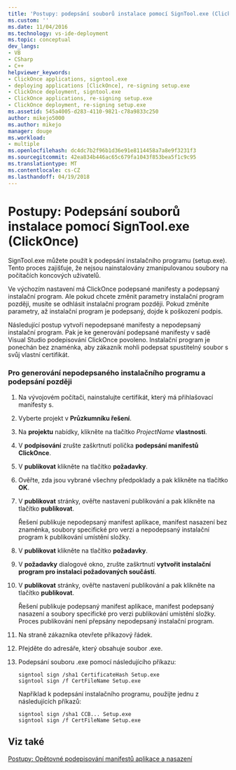 ```yaml
---
title: 'Postupy: podepsání souborů instalace pomocí SignTool.exe (ClickOnce) | Microsoft Docs'
ms.custom: ''
ms.date: 11/04/2016
ms.technology: vs-ide-deployment
ms.topic: conceptual
dev_langs:
- VB
- CSharp
- C++
helpviewer_keywords:
- ClickOnce applications, signtool.exe
- deploying applications [ClickOnce], re-signing setup.exe
- ClickOnce deployment, signtool.exe
- ClickOnce applications, re-signing setup.exe
- ClickOnce deployment, re-signing setup.exe
ms.assetid: 545a4005-d283-4110-9821-c78a9833c250
author: mikejo5000
ms.author: mikejo
manager: douge
ms.workload:
- multiple
ms.openlocfilehash: dc4dc7b2f96b1d36e91e8114458a7a8e9f3231f3
ms.sourcegitcommit: 42ea834b446ac65c679fa1043f853bea5f1c9c95
ms.translationtype: MT
ms.contentlocale: cs-CZ
ms.lasthandoff: 04/19/2018
---
```

# <a name="how-to-sign-setup-files-with-signtoolexe-clickonce"></a>Postupy: Podepsání souborů instalace pomocí SignTool.exe (ClickOnce)
SignTool.exe můžete použít k podepsání instalačního programu (setup.exe). Tento proces zajišťuje, že nejsou nainstalovány zmanipulovanou soubory na počítačích koncových uživatelů.  
  
 Ve výchozím nastavení má ClickOnce podepsané manifesty a podepsaný instalační program. Ale pokud chcete změnit parametry instalační program později, musíte se odhlásit instalační program později. Pokud změníte parametry, až instalační program je podepsaný, dojde k poškození podpis.  
  
 Následující postup vytvoří nepodepsané manifesty a nepodepsaný instalační program. Pak je ke generování podepsané manifesty v sadě Visual Studio podepisování ClickOnce povoleno. Instalační program je ponechán bez znaménka, aby zákazník mohli podepsat spustitelný soubor s svůj vlastní certifikát.  
  
### <a name="to-generate-an-unsigned-setup-program-and-sign-later"></a>Pro generování nepodepsaného instalačního programu a podepsání později  
  
1.  Na vývojovém počítači, nainstalujte certifikát, který má přihlašovací manifesty s.  
  
2.  Vyberte projekt v **Průzkumníku řešení**.  
  
3.  Na **projektu** nabídky, klikněte na tlačítko *ProjectName* **vlastnosti**.  
  
4.  V **podpisování** zrušte zaškrtnutí políčka **podepsání manifestů ClickOnce**.  
  
5.  V **publikovat** klikněte na tlačítko **požadavky**.  
  
6.  Ověřte, zda jsou vybrané všechny předpoklady a pak klikněte na tlačítko **OK**.  
  
7.  V **publikovat** stránky, ověřte nastavení publikování a pak klikněte na tlačítko **publikovat**.  
  
     Řešení publikuje nepodepsaný manifest aplikace, manifest nasazení bez znaménka, soubory specifické pro verzi a nepodepsaný instalační program k publikování umístění složky.  
  
8.  V **publikovat** klikněte na tlačítko **požadavky**.  
  
9. V **požadavky** dialogové okno, zrušte zaškrtnutí **vytvořit instalační program pro instalaci požadovaných součástí**.  
  
10. V **publikovat** stránky, ověřte nastavení publikování a pak klikněte na tlačítko **publikovat**.  
  
     Řešení publikuje podepsaný manifest aplikace, manifest podepsaný nasazení a soubory specifické pro verzi publikování umístění složky. Proces publikování není přepsány nepodepsaný instalační program.  
  
11. Na straně zákazníka otevřete příkazový řádek.  
  
12. Přejděte do adresáře, který obsahuje soubor .exe.  
  
13. Podepsání souboru .exe pomocí následujícího příkazu:  
  
    ```  
    signtool sign /sha1 CertificateHash Setup.exe  
    signtool sign /f CertFileName Setup.exe  
    ```  
  
     Například k podepsání instalačního programu, použijte jednu z následujících příkazů:  
  
    ```  
    signtool sign /sha1 CCB... Setup.exe  
    signtool sign /f CertFileName Setup.exe  
    ```  
  
## <a name="see-also"></a>Viz také  
 [Postupy: Opětovné podepisování manifestů aplikace a nasazení](../deployment/how-to-re-sign-application-and-deployment-manifests.md)